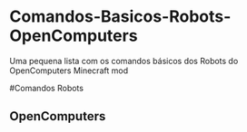 # Comandos-Basicos-Robots-OpenComputers
Uma pequena lista com os comandos básicos dos Robots do OpenComputers Minecraft mod

#Comandos Robots
##        OpenComputers

